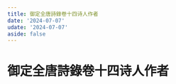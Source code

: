 ```yaml
---
title: 御定全唐詩錄卷十四诗人作者
date: '2024-07-07'
udate: '2024-07-07'
aside: false
---
```

# 御定全唐詩錄卷十四诗人作者

<AuthorPage :authorMap="authorMap" :chapternum="14" />

<script setup>
const chapter = '卷十四';
import authorMap from '/data/qtsl/卷十四/author.json'
</script>
